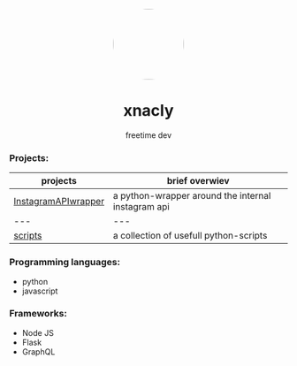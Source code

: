 <p align="center">
    <img style="border-radius: 100px" width="128" height="128" src="https://cdn.discordapp.com/avatars/417699816836169728/8ea8764772217e66ce7b7f9c3dd1561e.png?size=2048">
</p>
<h1 align="center">xnacly</h1>
<p align="center">freetime dev</p>

### Projects:
|projects|brief overwiev|
|---|---|
| [InstagramAPIwrapper](https://github.com/xNaCly/InstagramAPIwrapper) | a python-wrapper around the internal instagram api |
|---|---|
| [scripts](https://github.com/xNaCly/scripts)                         | a collection of usefull python-scripts |

### Programming languages: 
- python
- javascript

### Frameworks:
- Node JS
- Flask
- GraphQL
